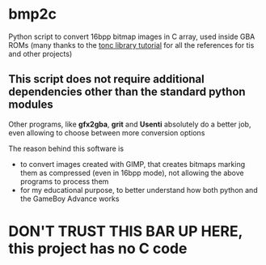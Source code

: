 # bmp2c
Python script to convert 16bpp bitmap images in C array, used inside GBA ROMs (many thanks to the [tonc library tutorial](https://www.coranac.com/tonc/text/toc.htm) for all the references for tis and other projects)

## This script does not require additional dependencies other than the standard python modules
Other programs, like **gfx2gba**, **grit** and **Usenti** absolutely do a better job, even allowing to choose between more conversion options

The reason behind this software is
 - to convert images created with GIMP, that creates bitmaps marking them as compressed (even in 16bpp mode), not allowing the above programs to process them
 - for my educational purpose, to better understand how both python and the GameBoy Advance works

# DON'T TRUST THIS BAR UP HERE, this project has no C code
